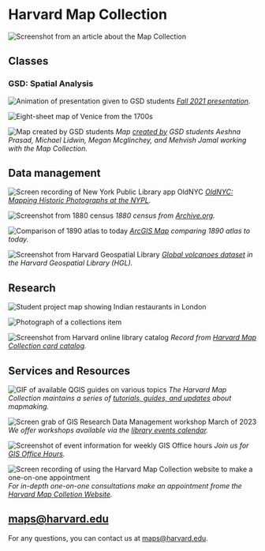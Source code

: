 # Harvard Map Collection

![Screenshot from an article about the Map Collection](https://raw.githubusercontent.com/HarvardMapCollection/classes/main/media/intro.png)


## Classes

### GSD: Spatial Analysis
![Animation of presentation given to GSD students](https://raw.githubusercontent.com/HarvardMapCollection/classes/main/media/spatial-analysis.gif)
*[Fall 2021 presentation](https://docs.google.com/presentation/d/141irEQNA3_SAY2sWqDPoZAheSil0gZZR7yfGWNJhVKg/edit#slide=id.gea70bf8953_0_22).* 

![Eight-sheet map of Venice from the 1700s](https://raw.githubusercontent.com/HarvardMapCollection/classes/main/media/venice.jpg)


![Map created by GSD students](https://raw.githubusercontent.com/HarvardMapCollection/classes/main/media/spatial-analysis.png)
*Map [created by](https://mapping.share.library.harvard.edu/blog/2021/vis-2128/) GSD students Aeshna Prasad, Michael Lidwin, Megan Mcglinchey, and Mehvish Jamal working with the Map Collection.* 


## Data management

![Screen recording of New York Public Library app OldNYC](https://raw.githubusercontent.com/HarvardMapCollection/classes/main/media/oldnyc.gif)
*[OldNYC: Mapping Historic Photographs at the NYPL](https://www.oldnyc.org/).* 

![Screenshot from 1880 census](https://raw.githubusercontent.com/HarvardMapCollection/classes/main/media/1880-census.png)
*1880 census from [Archive.org](https://archive.org/details/10thcensus0561unit/page/n45/mode/2up?view=theater).* 

![Comparison of 1890 atlas to today](https://raw.githubusercontent.com/HarvardMapCollection/classes/main/media/spyglass-arcgis.gif)
*[ArcGIS Map](https://harvard-cga.maps.arcgis.com/apps/webappviewer/index.html?id=4f084606c3f64df8a32ce2ad938a43f6) comparing 1890 atlas to today.* 


![Screenshot from Harvard Geospatial Library](https://raw.githubusercontent.com/HarvardMapCollection/classes/main/media/volcanoes.png)
*[Global volcanoes dataset](https://hgl.harvard.edu/catalog/harvard-glb-volc) in the Harvard Geospatial Library (HGL).* 



## Research
![Student project map showing Indian restaurants in London](https://raw.githubusercontent.com/HarvardMapCollection/classes/main/media/jess-map.png)

![Photograph of a collections item](https://raw.githubusercontent.com/HarvardMapCollection/classes/main/media/restaurant.png)

![Screenshot from Harvard online library catalog](https://raw.githubusercontent.com/HarvardMapCollection/classes/main/media/climate-reactions.png)
*Record from  [Harvard Map Collection card catalog](https://iiif.lib.harvard.edu/manifests/view/drs:45555303$402i).* 

## Services and Resources

![GIF of available QGIS guides on various topics](https://raw.githubusercontent.com/HarvardMapCollection/classes/main/media/tutorials-pub.gif)
_The Harvard Map Collection maintains a series of [tutorials, guides, and updates](https://gis-harvard.pubpub.org/) about mapmaking._

![Screen grab of GIS Research Data Management workshop March of 2023](https://raw.githubusercontent.com/HarvardMapCollection/classes/main/media/rdm-workshop.png)
_We offer workshops available via the [library events calendar](https://libcal.library.harvard.edu/calendar/main?cid=15049&t=d&d=0000-00-00&cal=15049&inc=0)._


![Screenshot of event information for weekly GIS Office hours](https://raw.githubusercontent.com/HarvardMapCollection/classes/main/media/office-hours.png)
_Join us for [GIS Office Hours](https://libcal.library.harvard.edu/calendar/main?t=d&q=GIS%20Office%20Hours&cid=15049&cal=15049&inc=0)._


![Screen recording of using the Harvard Map Collection website to make a one-on-one appointment](https://raw.githubusercontent.com/HarvardMapCollection/classes/main/media/appointment-hmc.gif)
_For in-depth one-on-one consultations make an appointment frome the [Harvard Map Colletion Website](https://library.harvard.edu/libraries/harvard-map-collection)._

## maps@harvard.edu

For any questions, you can contact us at [maps@harvard.edu](mailto:maps@harvard.edu).